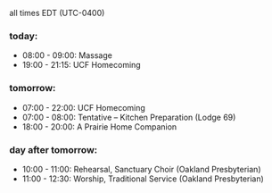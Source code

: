 all times EDT (UTC-0400)

### today:

* 08:00 - 09:00: Massage
* 19:00 - 21:15: UCF Homecoming

### tomorrow:

* 07:00 - 22:00: UCF Homecoming
* 07:00 - 08:00: Tentative – Kitchen Preparation (Lodge 69)
* 18:00 - 20:00: A Prairie Home Companion

### day after tomorrow:

* 10:00 - 11:00: Rehearsal, Sanctuary Choir (Oakland Presbyterian)
* 11:00 - 12:30: Worship, Traditional Service (Oakland Presbyterian)

